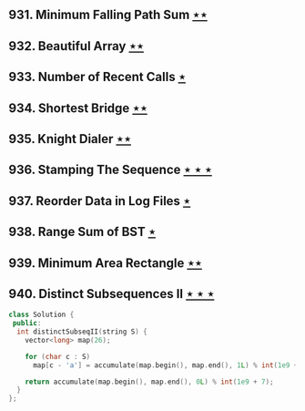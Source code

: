## 931. Minimum Falling Path Sum [$\star\star$](https://leetcode.com/problems/minimum-falling-path-sum)

## 932. Beautiful Array [$\star\star$](https://leetcode.com/problems/beautiful-array)

## 933. Number of Recent Calls [$\star$](https://leetcode.com/problems/number-of-recent-calls)

## 934. Shortest Bridge [$\star\star$](https://leetcode.com/problems/shortest-bridge)

## 935. Knight Dialer [$\star\star$](https://leetcode.com/problems/knight-dialer)

## 936. Stamping The Sequence [$\star\star\star$](https://leetcode.com/problems/stamping-the-sequence)

## 937. Reorder Data in Log Files [$\star$](https://leetcode.com/problems/reorder-data-in-log-files)

## 938. Range Sum of BST [$\star$](https://leetcode.com/problems/range-sum-of-bst)

## 939. Minimum Area Rectangle [$\star\star$](https://leetcode.com/problems/minimum-area-rectangle)

## 940. Distinct Subsequences II [$\star\star\star$](https://leetcode.com/problems/distinct-subsequences-ii)

```cpp
class Solution {
 public:
  int distinctSubseqII(string S) {
    vector<long> map(26);

    for (char c : S)
      map[c - 'a'] = accumulate(map.begin(), map.end(), 1L) % int(1e9 + 7);

    return accumulate(map.begin(), map.end(), 0L) % int(1e9 + 7);
  }
};
```
